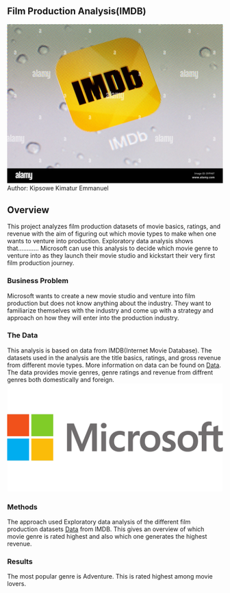 ## Film Production Analysis(IMDB)
![alt text](https://github.com/Kipsowe/dsc-phase-1-project/blob/master/images/imdb.jpg)
Author: Kipsowe Kimatur Emmanuel

## Overview
This project analyzes film production datasets of movie basics, ratings, and revenue with the aim of figuring out which movie types to make when one wants to venture into production.
Exploratory data analysis shows that............ Microsoft can use this analysis to decide which movie genre to venture into as they launch their movie studio and kickstart their very first film production journey.

### Business Problem
Microsoft wants to create a new movie studio and venture into film production but does not know anything about the industry. They want to familiarize themselves with the industry and come up with a strategy and approach on how they will enter into the production industry.


### The Data
This analysis is based on data from IMDB(Internet Movie Database). The datasets used in the analysis are the title basics, ratings, and gross revenue from different movie types. More information on data can be found on [Data](https://github.com/Kipsowe/dsc-phase-1-project/tree/master/my_data). The data provides movie genres, genre ratings and revenue from diffrent genres both domestically and foreign.
![alt text](https://github.com/Kipsowe/dsc-phase-1-project/blob/master/images/microsoft.png)
### Methods
The approach used Exploratory data analysis of the different film production datasets [Data](https://github.com/Kipsowe/dsc-phase-1-project/tree/master/my_data) from IMDB. This gives an overview of which movie genre is rated highest and also which one generates the highest revenue.

### Results
The most popular genre is Adventure. This is rated highest among movie lovers.



